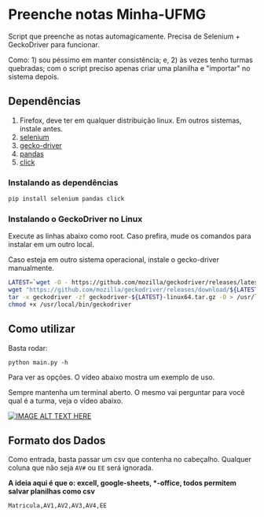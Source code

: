 # Preenche notas Minha-UFMG

Script que preenche as notas automagicamente. Precisa de Selenium + GeckoDriver para funcionar.

Como: 1) sou péssimo em manter consistência; e, 2) às vezes tenho turmas quebradas; com o script preciso apenas criar uma planilha e "importar" no sistema depois.

## Dependências

1. Firefox, deve ter em qualquer distribuição linux. Em outros sistemas, instale antes.
1. [selenium](https://selenium-python.readthedocs.io)
1. [gecko-driver](https://github.com/mozilla/geckodriver/)
1. [pandas](https://pandas.pydata.org)
1. [click](https://click.palletsprojects.com)

### Instalando as dependências

```bash
pip install selenium pandas click
```

### Instalando o GeckoDriver no Linux

Execute as linhas abaixo como root. Caso prefira, mude os comandos para instalar em um outro local.

Caso esteja em outro sistema operacional, instale o gecko-driver manualmente.

```bash
LATEST=`wget -O - https://github.com/mozilla/geckodriver/releases/latest 2>&1 | grep "Location:" | grep --only-match -e "v[0-9\.]\+"`
wget "https://github.com/mozilla/geckodriver/releases/download/${LATEST}/geckodriver-${LATEST}-linux64.tar.gz"
tar -x geckodriver -zf geckodriver-${LATEST}-linux64.tar.gz -O > /usr/local/bin/geckodriver
chmod +x /usr/local/bin/geckodriver
```

## Como utilizar

Basta rodar:

```
python main.py -h
```

Para ver as opções. O vídeo abaixo mostra um exemplo de uso.

Sempre mantenha um terminal aberto. O mesmo vai perguntar para você qual é a turma, veja o vídeo abaixo.

[![IMAGE ALT TEXT HERE](https://img.youtube.com/vi/Z7yhH-4r8YI/0.jpg)](https://www.youtube.com/watch?v=Z7yhH-4r8YI)


## Formato dos Dados

Como entrada, basta passar um csv que contenha no cabeçalho. Qualquer coluna que não seja `AV#` ou `EE` será ignorada.

**A ideia aqui é que o: excell, google-sheets, \*-office, todos permitem salvar planilhas como csv**

```
Matricula,AV1,AV2,AV3,AV4,EE
```
